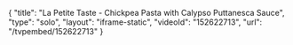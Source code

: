 {
    "title": "La Petite Taste - Chickpea Pasta with Calypso Puttanesca Sauce",
    "type": "solo",
    "layout": "iframe-static",
    "videoId": "152622713",
    "url": "\/tvpembed\/152622713"
}